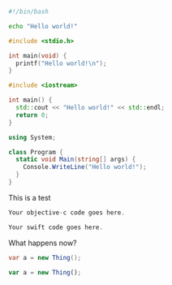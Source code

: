 ``` bash tab="Bash"
#!/bin/bash

echo "Hello world!"
```

``` c tab="C"
#include <stdio.h>

int main(void) {
  printf("Hello world!\n");
}
```

``` c++ tab="C++" 
#include <iostream>

int main() {
  std::cout << "Hello world!" << std::endl;
  return 0;
}
```

``` c# tab="C#"
using System;

class Program {
  static void Main(string[] args) {
    Console.WriteLine("Hello world!");
  }
}
```


This is a test

```c# tab="C#"
Your objective-c code goes here.
```

```javascript tab="Javascript"
Your swift code goes here.
``` 

What happens now?

```c# tab="C#"
var a = new Thing();
```

```javascript tab="Javascript"
var a = new Thing();
```
